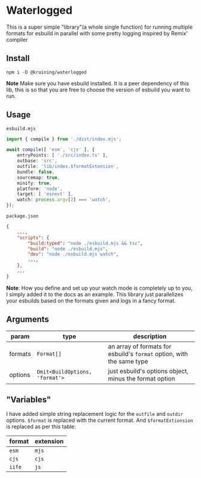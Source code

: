# Waterlogged

This is a super simple "library"(a whole single function) for running multiple formats for esbuild in parallel with some pretty logging inspired by Remix' compiler

## Install
`npm i -D @kruining/waterlogged`

**Note** Make sure you have esbuild installed. It is a peer dependency of this lib, 
this is so that you are free to choose the version of esbuild you want to run.

## Usage
`esbuild.mjs`
```ts
import { compile } from './dist/index.mjs';

await compile([ 'esm', 'cjs' ], {
    entryPoints: [ './src/index.ts' ],
    outbase: 'src',
    outfile: 'lib/index.$formatExtension',
    bundle: false,
    sourcemap: true,
    minify: true,
    platform: 'node',
    target: [ 'esnext' ],
    watch: process.argv[2] === 'watch',
});
```

`package.json`
```json
{
    ...,
    "scripts": {
        "build:typed": "node ./esbuild.mjs && tsc",
        "build": "node ./esbuild.mjs",
        "dev": "node ./esbuild.mjs watch",
        ...,
    },
    ...
}
```

**Note**: How you define and set up your watch mode is completely up to you, I simply added it to the docs as an example. 
This library just parallelizes your esbuilds based on the formats given and logs in a fancy format.

## Arguments

| param   | type                           | description                                                           |
|---------|--------------------------------|-----------------------------------------------------------------------|
| formats | `Format[]`                     | an array of formats for esbuild's `format` option, with the same type |
| options | `Omit<BuildOptions, 'format'>` | just esbuild's options object, minus the format option                |

## "Variables"
I have added simple string replacement logic for the `outfile` and `outdir` options. 
`$format` is replaced with the current format.
And `$formatExtionsion` is replaced as per this table:

| format | extension |
|--------|-----------|
| `esm`  | `mjs`     |
| `cjs`  | `cjs`     |
| `iife` | `js`      |
